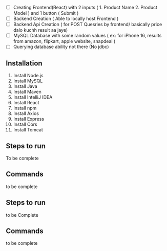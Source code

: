 - [ ] Creating Frontend(React) with 2 inputs ( 1. Product Name 2. Product Model ) and 1 button ( Submit )
- [ ] Backend Creation ( Able to locally host Frontend )
- [ ] Backend Api Creation ( for POST Quesries by frontend/ basically price dalo kuchh result aa jaye)
- [ ] MySQL Database with some random values ( ex: for iPhone 16, results from amazon, flipkart, apple website, snapdeal )
- [ ] Querying database ability not there (No jdbc)

## Installation
1. Install Node.js
2. Install MySQL
3. Install Java
4. Install Maven
5. Install IntelliJ IDEA
6. Install React
7. Install npm
8. Install Axios
9. Install Express
10. Install Cors
11. Install Tomcat

## Steps to run
To be complete
## Commands
to be complete

## Steps to run
to be Complete


## Commands
to be complete
